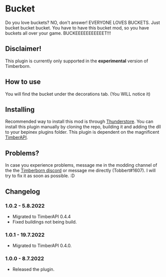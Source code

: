 # Bucket

Do you love buckets? NO, don't answer! EVERYONE LOVES BUCKETS. Just bucket bucket bucket. You have to have this bucket mod, so you have buckets all over your game. BUCKEEEEEEEEEEET!!!

## Disclaimer!

This plugin is currently only supported in the **experimental** version of Timberborn.

## How to use

You will find the bucket under the decorations tab. (You WILL notice it)

## Installing

Recommended way to install this mod is through [Thunderstore](https://timberborn.thunderstore.io/). You can install this plugin manually by cloning the repo, building it
and adding the dll to your bepinex plugins folder. This plugin is dependent on the magnificent [TimberAPI](https://github.com/Timberborn-Modding-Central/TimberAPI).

## Problems?

In case you experience problems, message me in the modding channel of the the [Timberborn discord](https://discord.gg/mfbBF4cWpX) or message me directly (Tobbert#1607). I will try to fix it as soon as possible. :D

## Changelog

### 1.0.2 - 5.8.2022

- Migrated to TimberAPI 0.4.4
- Fixed buildings not being build.

### 1.0.1 - 19.7.2022

- Migrated to TimberAPI 0.4.0.

### 1.0.0 - 8.7.2022

- Released the plugin.

